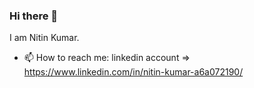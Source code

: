 ### Hi there 👋

I am Nitin Kumar.
- 📫 How to reach me: linkedin account => https://www.linkedin.com/in/nitin-kumar-a6a072190/

